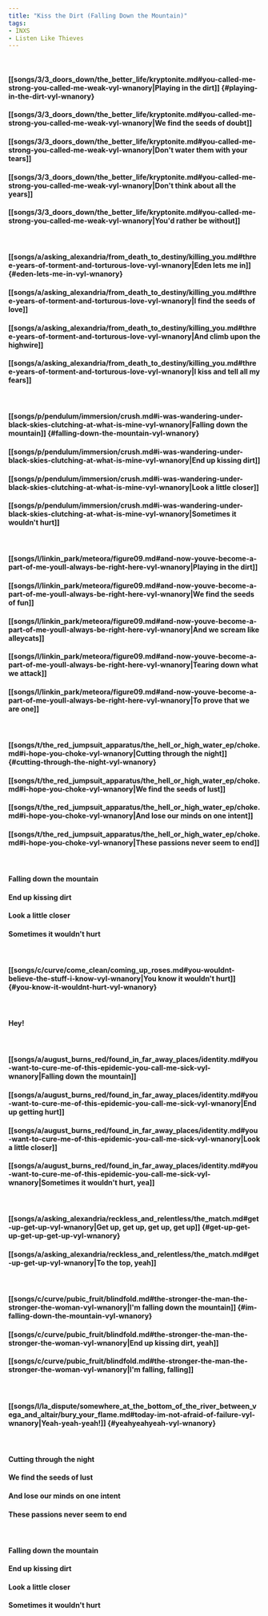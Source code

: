```yaml
---
title: "Kiss the Dirt (Falling Down the Mountain)"
tags:
- INXS
- Listen Like Thieves
---
```

&nbsp;
#### [[songs/3/3_doors_down/the_better_life/kryptonite.md#you-called-me-strong-you-called-me-weak-vyl-wnanory|Playing in the dirt]] {#playing-in-the-dirt-vyl-wnanory}
#### [[songs/3/3_doors_down/the_better_life/kryptonite.md#you-called-me-strong-you-called-me-weak-vyl-wnanory|We find the seeds of doubt]]
#### [[songs/3/3_doors_down/the_better_life/kryptonite.md#you-called-me-strong-you-called-me-weak-vyl-wnanory|Don't water them with your tears]]
#### [[songs/3/3_doors_down/the_better_life/kryptonite.md#you-called-me-strong-you-called-me-weak-vyl-wnanory|Don't think about all the years]]
#### [[songs/3/3_doors_down/the_better_life/kryptonite.md#you-called-me-strong-you-called-me-weak-vyl-wnanory|You'd rather be without]]
&nbsp;
#### [[songs/a/asking_alexandria/from_death_to_destiny/killing_you.md#three-years-of-torment-and-torturous-love-vyl-wnanory|Eden lets me in]] {#eden-lets-me-in-vyl-wnanory}
#### [[songs/a/asking_alexandria/from_death_to_destiny/killing_you.md#three-years-of-torment-and-torturous-love-vyl-wnanory|I find the seeds of love]]
#### [[songs/a/asking_alexandria/from_death_to_destiny/killing_you.md#three-years-of-torment-and-torturous-love-vyl-wnanory|And climb upon the highwire]]
#### [[songs/a/asking_alexandria/from_death_to_destiny/killing_you.md#three-years-of-torment-and-torturous-love-vyl-wnanory|I kiss and tell all my fears]]
&nbsp;
#### [[songs/p/pendulum/immersion/crush.md#i-was-wandering-under-black-skies-clutching-at-what-is-mine-vyl-wnanory|Falling down the mountain]] {#falling-down-the-mountain-vyl-wnanory}
#### [[songs/p/pendulum/immersion/crush.md#i-was-wandering-under-black-skies-clutching-at-what-is-mine-vyl-wnanory|End up kissing dirt]]
#### [[songs/p/pendulum/immersion/crush.md#i-was-wandering-under-black-skies-clutching-at-what-is-mine-vyl-wnanory|Look a little closer]]
#### [[songs/p/pendulum/immersion/crush.md#i-was-wandering-under-black-skies-clutching-at-what-is-mine-vyl-wnanory|Sometimes it wouldn't hurt]]
&nbsp;
#### [[songs/l/linkin_park/meteora/figure09.md#and-now-youve-become-a-part-of-me-youll-always-be-right-here-vyl-wnanory|Playing in the dirt]]
#### [[songs/l/linkin_park/meteora/figure09.md#and-now-youve-become-a-part-of-me-youll-always-be-right-here-vyl-wnanory|We find the seeds of fun]]
#### [[songs/l/linkin_park/meteora/figure09.md#and-now-youve-become-a-part-of-me-youll-always-be-right-here-vyl-wnanory|And we scream like alleycats]]
#### [[songs/l/linkin_park/meteora/figure09.md#and-now-youve-become-a-part-of-me-youll-always-be-right-here-vyl-wnanory|Tearing down what we attack]]
#### [[songs/l/linkin_park/meteora/figure09.md#and-now-youve-become-a-part-of-me-youll-always-be-right-here-vyl-wnanory|To prove that we are one]]
&nbsp;
#### [[songs/t/the_red_jumpsuit_apparatus/the_hell_or_high_water_ep/choke.md#i-hope-you-choke-vyl-wnanory|Cutting through the night]] {#cutting-through-the-night-vyl-wnanory}
#### [[songs/t/the_red_jumpsuit_apparatus/the_hell_or_high_water_ep/choke.md#i-hope-you-choke-vyl-wnanory|We find the seeds of lust]]
#### [[songs/t/the_red_jumpsuit_apparatus/the_hell_or_high_water_ep/choke.md#i-hope-you-choke-vyl-wnanory|And lose our minds on one intent]]
#### [[songs/t/the_red_jumpsuit_apparatus/the_hell_or_high_water_ep/choke.md#i-hope-you-choke-vyl-wnanory|These passions never seem to end]]
&nbsp;
#### Falling down the mountain
#### End up kissing dirt
#### Look a little closer
#### Sometimes it wouldn't hurt
&nbsp;
#### [[songs/c/curve/come_clean/coming_up_roses.md#you-wouldnt-believe-the-stuff-i-know-vyl-wnanory|You know it wouldn't hurt]] {#you-know-it-wouldnt-hurt-vyl-wnanory}
&nbsp;
#### Hey!
&nbsp;
#### [[songs/a/august_burns_red/found_in_far_away_places/identity.md#you-want-to-cure-me-of-this-epidemic-you-call-me-sick-vyl-wnanory|Falling down the mountain]]
#### [[songs/a/august_burns_red/found_in_far_away_places/identity.md#you-want-to-cure-me-of-this-epidemic-you-call-me-sick-vyl-wnanory|End up getting hurt]]
#### [[songs/a/august_burns_red/found_in_far_away_places/identity.md#you-want-to-cure-me-of-this-epidemic-you-call-me-sick-vyl-wnanory|Look a little closer]]
#### [[songs/a/august_burns_red/found_in_far_away_places/identity.md#you-want-to-cure-me-of-this-epidemic-you-call-me-sick-vyl-wnanory|Sometimes it wouldn't hurt, yea]]
&nbsp;
#### [[songs/a/asking_alexandria/reckless_and_relentless/the_match.md#get-up-get-up-vyl-wnanory|Get up, get up, get up, get up]] {#get-up-get-up-get-up-get-up-vyl-wnanory}
#### [[songs/a/asking_alexandria/reckless_and_relentless/the_match.md#get-up-get-up-vyl-wnanory|To the top, yeah]]
&nbsp;
#### [[songs/c/curve/pubic_fruit/blindfold.md#the-stronger-the-man-the-stronger-the-woman-vyl-wnanory|I'm falling down the mountain]] {#im-falling-down-the-mountain-vyl-wnanory}
#### [[songs/c/curve/pubic_fruit/blindfold.md#the-stronger-the-man-the-stronger-the-woman-vyl-wnanory|End up kissing dirt, yeah]]
#### [[songs/c/curve/pubic_fruit/blindfold.md#the-stronger-the-man-the-stronger-the-woman-vyl-wnanory|I'm falling, falling]]
&nbsp;
#### [[songs/l/la_dispute/somewhere_at_the_bottom_of_the_river_between_vega_and_altair/bury_your_flame.md#today-im-not-afraid-of-failure-vyl-wnanory|Yeah-yeah-yeah!]] {#yeahyeahyeah-vyl-wnanory}
&nbsp;
#### Cutting through the night
#### We find the seeds of lust
#### And lose our minds on one intent
#### These passions never seem to end
&nbsp;
#### Falling down the mountain
#### End up kissing dirt
#### Look a little closer
#### Sometimes it wouldn't hurt

